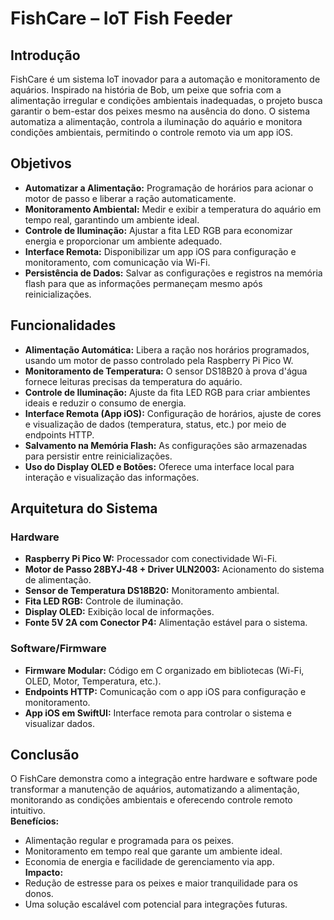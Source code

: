 # FishCare – IoT Fish Feeder

## Introdução

FishCare é um sistema IoT inovador para a automação e monitoramento de aquários. Inspirado na história de Bob, um peixe que sofria com a alimentação irregular e condições ambientais inadequadas, o projeto busca garantir o bem-estar dos peixes mesmo na ausência do dono. O sistema automatiza a alimentação, controla a iluminação do aquário e monitora condições ambientais, permitindo o controle remoto via um app iOS.

## Objetivos

- **Automatizar a Alimentação:** Programação de horários para acionar o motor de passo e liberar a ração automaticamente.
- **Monitoramento Ambiental:** Medir e exibir a temperatura do aquário em tempo real, garantindo um ambiente ideal.
- **Controle de Iluminação:** Ajustar a fita LED RGB para economizar energia e proporcionar um ambiente adequado.
- **Interface Remota:** Disponibilizar um app iOS para configuração e monitoramento, com comunicação via Wi-Fi.
- **Persistência de Dados:** Salvar as configurações e registros na memória flash para que as informações permaneçam mesmo após reinicializações.

## Funcionalidades

- **Alimentação Automática:** Libera a ração nos horários programados, usando um motor de passo controlado pela Raspberry Pi Pico W.
- **Monitoramento de Temperatura:** O sensor DS18B20 à prova d'água fornece leituras precisas da temperatura do aquário.
- **Controle de Iluminação:** Ajuste da fita LED RGB para criar ambientes ideais e reduzir o consumo de energia.
- **Interface Remota (App iOS):** Configuração de horários, ajuste de cores e visualização de dados (temperatura, status, etc.) por meio de endpoints HTTP.
- **Salvamento na Memória Flash:** As configurações são armazenadas para persistir entre reinicializações.
- **Uso do Display OLED e Botões:** Oferece uma interface local para interação e visualização das informações.

## Arquitetura do Sistema

### Hardware

- **Raspberry Pi Pico W:** Processador com conectividade Wi-Fi.
- **Motor de Passo 28BYJ-48 + Driver ULN2003:** Acionamento do sistema de alimentação.
- **Sensor de Temperatura DS18B20:** Monitoramento ambiental.
- **Fita LED RGB:** Controle de iluminação.
- **Display OLED:** Exibição local de informações.
- **Fonte 5V 2A com Conector P4:** Alimentação estável para o sistema.

### Software/Firmware

- **Firmware Modular:** Código em C organizado em bibliotecas (Wi-Fi, OLED, Motor, Temperatura, etc.).
- **Endpoints HTTP:** Comunicação com o app iOS para configuração e monitoramento.
- **App iOS em SwiftUI:** Interface remota para controlar o sistema e visualizar dados.


## Conclusão

O FishCare demonstra como a integração entre hardware e software pode transformar a manutenção de aquários, automatizando a alimentação, monitorando as condições ambientais e oferecendo controle remoto intuitivo.  
**Benefícios:**  
- Alimentação regular e programada para os peixes.  
- Monitoramento em tempo real que garante um ambiente ideal.  
- Economia de energia e facilidade de gerenciamento via app.  
**Impacto:**  
- Redução de estresse para os peixes e maior tranquilidade para os donos.  
- Uma solução escalável com potencial para integrações futuras.
